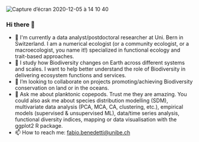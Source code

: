![Capture d’écran 2020-12-05 à 14 10 40](https://i.pinimg.com/originals/80/0f/e1/800fe17411cc6e193b1f6637c8e94deb.png)

### Hi there 👋

 - 🔭 I'm currently a data analyst/postdoctoral researcher at Uni. Bern in Switzerland. I am a numerical ecologist (or a community ecologist, or a macroecologist, you name it!) specialized in functional ecology and trait-based approaches. 
 - 🔭 I study how Biodiversity changes on Earth across different systems and scales. I want to help better understand the role of Biodiversity in delivering ecosystem functions and services.
 - 👯 I’m looking to collaborate on projects promoting/achieving Biodiversity conservation on land or in the oceans.
 - 💬 Ask me about planktonic copepods. Trust me they are amazing. You could also ask me about species distribution modelling (SDM), multivariate data analysis (PCA, MCA, CA, clustering, etc.), empirical models (supervised & unsupervised ML), data/time series analysis, functional diversity indices, mapping or data visualisation with the ggplot2 R package.
 - 📫 How to reach me: fabio.benedetti@unibe.ch
